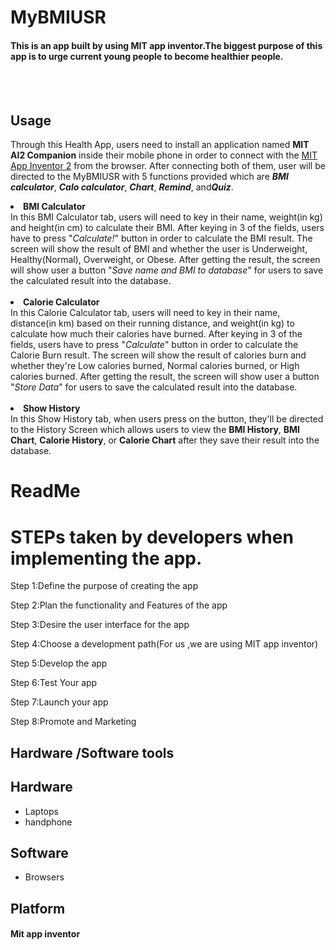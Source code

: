 # **MyBMIUSR**
#### This is an app built by using MIT app inventor.The biggest purpose of this app is to urge current young people to become healthier people.

<br>
<br>

## Usage
Through this Health App, users need to install an application named <b>MIT AI2 Companion</b> inside their mobile phone in order to connect with the [MIT App Inventor 2](http://ai2.appinventor.mit.edu/) from the browser. After connecting both of them, user will be directed to the MyBMIUSR with 5 functions provided which are <b><i>BMI calculator</i></b>, <b><i>Calo calculator</i></b>, <b><i>Chart</i></b>, <b><i>Remind</i></b>, and<b><i>Quiz</b></i>.

<li><b>BMI Calculator</b></li>
In this BMI Calculator tab, users will need to key in their name, weight(in kg) and height(in cm) to calculate their BMI. After keying in 3 of the fields, users have to press "<i>Calculate!</i>" button in order to calculate the BMI result. The screen will show the result of BMI and whether the user is Underweight, Healthy(Normal), Overweight, or Obese. After getting the result, the screen will show user a button "<i>Save name and BMI to database</i>" for users to save the calculated result into the database.
<br />
<br />
<li><b>Calorie Calculator</b></li>
In this Calorie Calculator tab, users will need to key in their name, distance(in km) based on their running distance, and weight(in kg) to calculate how much their calories have burned. After keying in 3 of the fields, users have to press "<i>Calculate</i>" button in order to calculate the Calorie Burn result. The screen will show the result of calories burn and whether they're Low calories burned, Normal calories burned, or High calories burned. After getting the result, the screen will show user a button "<i>Store Data</i>" for users to save the calculated result into the database.
<br />
<br />
<li><b>Show History</b></li>
In this Show History tab, when users press on the button, they'll be directed to the History Screen which allows users to view the <b>BMI History</b>, <b>BMI Chart</b>, <b>Calorie History</b>, or <b>Calorie Chart</b> after they save their result into the database.

# ReadMe

# STEPs taken by developers when implementing the app.
  
Step 1:Define the purpose of creating the app
  
Step 2:Plan the functionality and Features of the app

Step 3:Desire the user interface for the app

Step 4:Choose a development path(For us ,we are using MIT app inventor)

Step 5:Develop the app

Step 6:Test Your app

Step 7:Launch your app

Step 8:Promote and Marketing


## Hardware /Software tools 

## Hardware
- Laptops
- handphone

## Software 
- Browsers 

## Platform 
#### Mit app inventor
